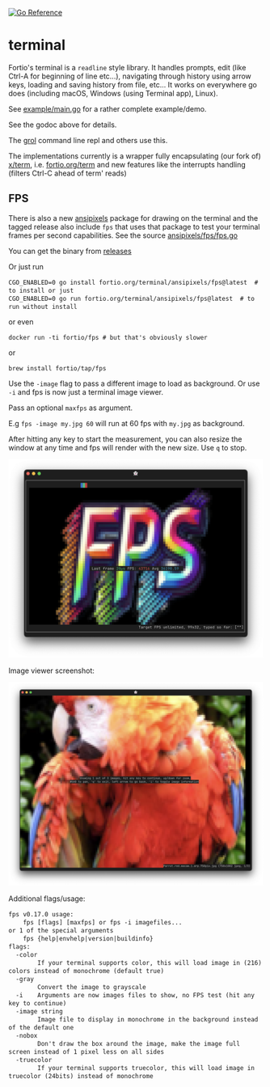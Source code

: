 [![Go Reference](https://pkg.go.dev/badge/fortio.org/terminal.svg)](https://pkg.go.dev/fortio.org/terminal)
# terminal

Fortio's terminal is a `readline` style library. It handles prompts, edit (like Ctrl-A for beginning of line etc...), navigating through history using arrow keys, loading and saving history from file, etc... It works on everywhere go does (including macOS, Windows (using Terminal app), Linux).

See [example/main.go](example/main.go) for a rather complete example/demo.

See the godoc above for details.

The [grol](https://github.com/grol-io/grol#grol) command line repl and others use this.

The implementations currently is a wrapper fully encapsulating (our fork of) [x/term](https://github.com/golang/term), i.e. [fortio.org/term](https://github.com/fortio/term) and new features like the interrupts handling (filters Ctrl-C ahead of term' reads)

## FPS

There is also a new [ansipixels](https://pkg.go.dev/fortio.org/terminal/ansipixels) package for drawing on the terminal and the tagged release also include `fps` that uses that package to test your terminal frames per second capabilities.
See the source [ansipixels/fps/fps.go](ansipixels/fps/fps.go)

You can get the binary from [releases](https://github.com/fortio/terminal/releases)

Or just run
```
CGO_ENABLED=0 go install fortio.org/terminal/ansipixels/fps@latest  # to install or just
CGO_ENABLED=0 go run fortio.org/terminal/ansipixels/fps@latest  # to run without install
```

or even
```
docker run -ti fortio/fps # but that's obviously slower
```

or
```
brew install fortio/tap/fps
```

Use the `-image` flag to pass a different image to load as background. Or use `-i` and fps is now just a terminal image viewer.

Pass an optional `maxfps` as argument.

E.g `fps -image my.jpg 60` will run at 60 fps with `my.jpg` as background.

After hitting any key to start the measurement, you can also resize the window at any time and fps will render with the new size.
Use `q` to stop.

![fps screenshot](fps_sshot.png)

Image viewer screenshot:

![fps image viewer](fps_image_viewer.png)

Additional flags/usage:
```
fps v0.17.0 usage:
	fps [flags] [maxfps] or fps -i imagefiles...
or 1 of the special arguments
	fps {help|envhelp|version|buildinfo}
flags:
  -color
    	If your terminal supports color, this will load image in (216) colors instead of monochrome (default true)
  -gray
    	Convert the image to grayscale
  -i	Arguments are now images files to show, no FPS test (hit any key to continue)
  -image string
    	Image file to display in monochrome in the background instead of the default one
  -nobox
    	Don't draw the box around the image, make the image full screen instead of 1 pixel less on all sides
  -truecolor
    	If your terminal supports truecolor, this will load image in truecolor (24bits) instead of monochrome
```
